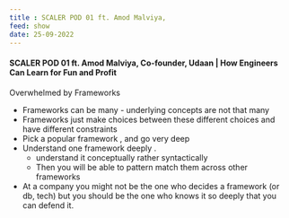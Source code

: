 ```yaml
---
title : SCALER POD 01 ft. Amod Malviya,
feed: show
date: 25-09-2022
---
```



#### SCALER POD 01 ft. Amod Malviya, Co-founder, Udaan | How Engineers Can Learn for Fun and Profit


Overwhelmed by Frameworks 

- Frameworks can be many - underlying concepts are not that many
- Frameworks just make choices between these different choices and have different constraints
- Pick a popular framework , and go very deep
- Understand one framework deeply .
	- understand it conceptually rather syntactically 
	- Then you will be able to pattern match them across other frameworks
- At a company you might not be the one who decides a framework (or db, tech) but you should be the one who knows it so deeply that you can defend it.
